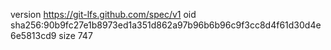 version https://git-lfs.github.com/spec/v1
oid sha256:90b9fc27e1b8973ed1a351d862a97b96b6b96c9f3cc8d4f61d30d4e6e5813cd9
size 747
